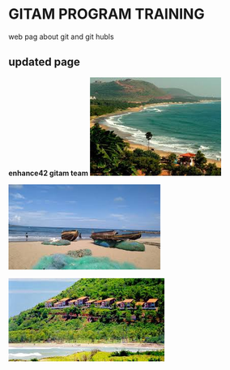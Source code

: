 # GITAM PROGRAM TRAINING

web pag about git and git hubls

## updated page 

**enhance42 gitam team**
![kiran](rishikonda.jpg)

![kiran](rishikonda_boat.jpg)

![kiran](rishikonda_resort.jpg)
